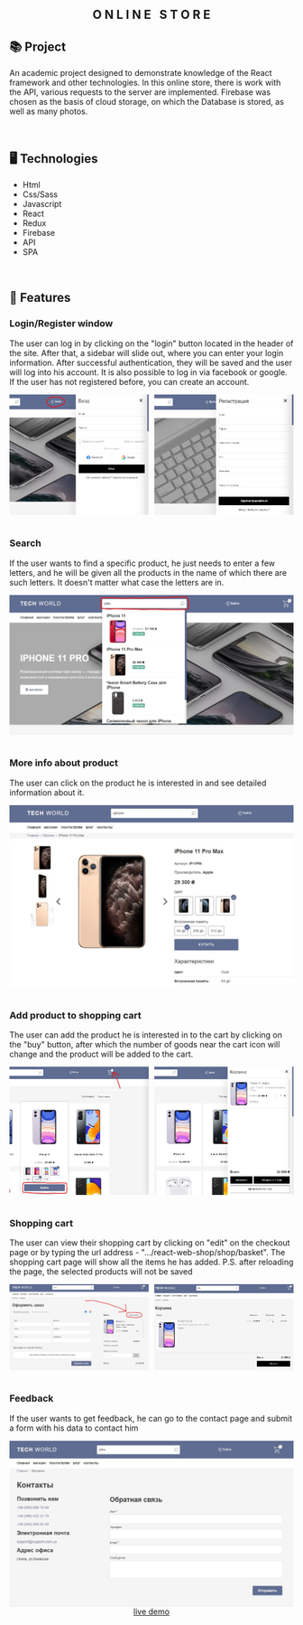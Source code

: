 <div align="center">
    <h2> O N L I N E &nbsp; S T O R E </h2>
</div>

## 📚 Project

<p>An academic project designed to demonstrate knowledge of the React framework and other technologies. In this online store, there is work with the API, various requests to the server are implemented. Firebase was chosen as the basis of cloud storage, on which the Database is stored, as well as many photos.</p>

<br>

## 🖥 Technologies

- Html
- Css/Sass
- Javascript
- React
- Redux
- Firebase
- API
- SPA

<br>

## 🚀 Features

<h3>Login/Register window</h3>
<p>The user can log in by clicking on the "login" button located in the header of the site. After that, a sidebar will slide out, where you can enter your login information. After successful authentication, they will be saved and the user will log into his account. It is also possible to log in via facebook or google. If the user has not registered before, you can create an account.</p>
<div style="display: flex; justify-content: space-between;">
    <img src ="./.github/Login.jpg" width = "49%">
    <img src ="./.github/Register.jpg" width ="49%">
</div>

<br/>

<h3>Search</h3>
<p>If the user wants to find a specific product, he just needs to enter a few letters, and he will be given all the products in the name of which there are such letters. It doesn't matter what case the letters are in.</p>
<div style="display: flex; justify-content: space-between;">
    <img src ="./.github/Search.jpg" width = "100%">
</div>

<br/>

<h3>More info about product</h3>
<p>The user can click on the product he is interested in and see detailed information about it.</p>
<div style="display: flex; justify-content: space-between;">
    <img src ="./.github/Info-Product.jpg" width = "100%">
</div>

<br/>

<h3>Add product to shopping cart</h3>
<p>The user can add the product he is interested in to the cart by clicking on the "buy" button, after which the number of goods near the cart icon will change and the product will be added to the cart.</p>
<div style="display: flex; justify-content: space-between;">
    <img src ="./.github/Buy-Product.jpg" width = "49%">
    <img src ="./.github/Basket.jpg" width = "49%">
</div>

<br/>

<h3>Shopping cart</h3>
<p>The user can view their shopping cart by clicking on "edit" on the checkout page or by typing the url address - ".../react-web-shop/shop/basket". The shopping cart page will show all the items he has added.
P.S. after reloading the page, the selected products will not be saved</p>
<div style="display: flex; justify-content: space-between;">
    <img src ="./.github/Order-Page.jpg" width = "49%">
    <img src ="./.github/Basket-Page.jpg" width = "49%">
</div>

<br/>

<h3>Feedback</h3>
<p>If the user wants to get feedback, he can go to the contact page and submit a form with his data to contact him</p>
<div style="display: flex; justify-content: space-between;">
    <img src ="./.github/Feedback.jpg" width = "100%">
</div>

<div align="center">
    <a href="https://g-nik1ta.github.io/react-web-shop/">live demo</a>
</div>